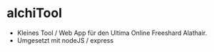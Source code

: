 # alchiTool

- Kleines Tool / Web App für den Ultima Online Freeshard Alathair.
- Umgesetzt mit nodeJS / express
